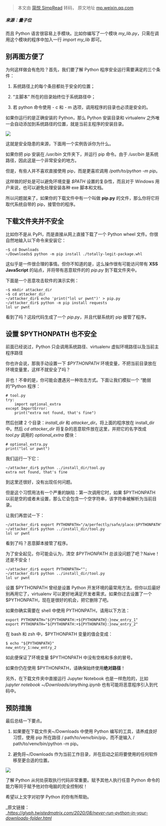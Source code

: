 > 本文由 [简悦 SimpRead](http://ksria.com/simpread/) 转码， 原文地址 [mp.weixin.qq.com](https://mp.weixin.qq.com/s?__biz=MzIzMzMzOTI3Nw==&mid=2247505843&idx=1&sn=646dbaf127eb082fe1073b72743baf43&chksm=e885b751dff23e47a60b6a78cb4663805ff298ab541e045a51857a7863e8190d9e1cd90c36af&mpshare=1&scene=1&srcid=0315cZAvtbXmj5dAztEQfSO8&sharer_sharetime=1647322883063&sharer_shareid=7fece245937ac96f04f0fb8e1311fff1#rd)

##### 来源：量子位

而且 Python 语言很容易上手模块。比如你编写了一个模块 _my_lib.py_，只需在调用这个模块的程序中加入一行 _import my_lib_ 即可。

别再图方便了
------

为何这样做会有危险？首先，我们要了解 Python 程序安全运行需要满足的三个条件：

1.  系统路径上的每个条目都处于安全的位置；
    
2.  “主脚本” 所在的目录始终位于系统路径中；
    
3.  若 python 命令使用 - c 和 - m 选项，调用程序的目录也必须是安全的。
    

如果你运行的是正确安装的 Python，那么 Python 安装目录和 virtualenv 之外唯一会自动添加到系统路径的位置，就是当前主程序的安装目录。

![](https://mmbiz.qpic.cn/mmbiz_jpg/YicUhk5aAGtBnTPps2GpGRmNVuHhcRQbEtkKfPVHqVfS9M8BDHm4DFZF2icYyv9sbJcwicnMVHQBNdGYLGUz6orVQ/640?wx_fmt=jpeg)

这就是安全隐患的来源，下面用一个实例告诉你为什么。

如果你把 pip 安装在 _/usr/bin_ 文件夹下，并运行 pip 命令。由于 _/usr/bin_ 是系统路径，因此这是一个非常安全的地方。

但是，有些人并不喜欢直接使用 pip，而是更喜欢调用 _/path/to/python -m pip_。

这样做的好处是可以避免环境变量 _$PATH_ 设置的复杂性，而且对于 Windows 用户来说，也可以避免处理安装各种 exe 脚本和文档。

所以问题就来了，如果你的下载文件中有一个叫做 **pip.py** 的文件，那么你将它将取代系统自带的 pip，接管你的程序。

下载文件夹并不安全
---------

比如你不是从 PyPI，而是直接从网上直接下载了一个 Python wheel 文件。你很自然地输入以下命令来安装它：

```
~$ cd Downloads
~/Downloads$ python -m pip install ./totally-legit-package.whl
```

这似乎是一件很合理的事情。但你不知道的是，这么操作很有可能访问带有 **XSS JavaScript** 的站点，并将带有恶意软件的的 _pip.py_ 到下载文件夹中。

下面是一个恶意攻击软件的演示实例：

```
~$ mkdir attacker_dir
~$ cd attacker_dir
~/attacker_dir$ echo 'print("lol ur pwnt")' > pip.py
~/attacker_dir$ python -m pip install requests
lol ur pwnt
```

看到了吗？这段代码生成了一个 _pip.py_，并且代替系统的 pip 接管了程序。

设置 $PYTHONPATH 也不安全
-------------------

前面已经说过，Python 只会调用系统路径、virtualenv 虚拟环境路径以及当前主程序路径

你也许会说，那我手动设置一下 _$PYTHONPATH_ 环境变量，不把当前目录放在环境变量里，这样不就安全了吗？

非也！不幸的是，你可能会遭遇另一种攻击方式。下面让我们模拟一个 “脆弱的”Python 程序：

```
# tool.py
try:
    import optional_extra
except ImportError:
    print("extra not found, that's fine")
```

然后创建 2 个目录：_install_dir_ 和 _attacker_dir_。将上面的程序放在 install_dir 中。然后 _cd attacker_dir_ 将复杂的恶意软件放在这里，并把它的名字改成 _tool.py_ 调用的 _optional_extra_ 模块：

```
# optional_extra.py
print("lol ur pwnt")
```

我们运行一下它：

```
~/attacker_dir$ python ../install_dir/tool.py
extra not found, that's fine
```

到这里还很好，没有出现任何问题。

但是这个习惯用法有一个严重的缺陷：第一次调用它时，如果 $PYTHONPATH 以前是空的或者未设置，那么它会包含一个空字符串，该字符串被解析为当前目录。

让我们再尝试一下：

```
~/attacker_dir$ export PYTHONPATH="/a/perfectly/safe/place:$PYTHONPATH";
~/attacker_dir$ python ../install_dir/tool.py
lol ur pwnt
```

看到了吗？恶意脚本接管了程序。

为了安全起见，你可能会认为，清空 _$PYTHONPATH_ 总该没问题了吧？Naive！还是不安全！

```
~/attacker_dir$ export PYTHONPATH="";
~/attacker_dir$ python ../install_dir/tool.py
lol ur pwnt
```

设置 $PYTHONPATH 曾经是设置 Python 开发环境的最常用方法。但你以后最好别再用它了，virtualenv 可以更好地满足开发者需求。如果你过去设置了一个 $PYTHONPATH，现在是很好的机会，把它删除了吧。

如果你确实需要在 shell 中使用 PYTHONPATH，请用以下方法：

```
export PYTHONPATH="${PYTHONPATH:+${PYTHONPATH}:}new_entry_1"
export PYTHONPATH="${PYTHONPATH:+${PYTHONPATH}:}new_entry_2"
```

在 bash 和 zsh 中，$PYTHONPATH 变量的值会变成：

```
$ echo "${PYTHONPATH}"
new_entry_1:new_entry_2
```

如此便保证了环境变量 $PYTHONPATH 中没有空格和多余的冒号。

如果你仍在使用 $PYTHONPATH，请确保始终使用**绝对路径**！

另外，在下载文件夹中直接运行 Jupyter Notebook 也是一样危险的，比如 _jupyter notebook ~/Downloads/anything.ipynb_ 也有可能将恶意程序引入到代码中。

预防措施
----

最后总结一下要点。

1.  如果要在下载文件夹~/Downloads 中使用 Python 编写的工具，请养成良好习惯，使用 pip 所在路径 / path/to/venv/bin/pip，而不是输入 / path/to/venv/bin/python -m pip。
    
2.  避免将~/Downloads 作为当前工作目录，并在启动之前将要使用的任何软件移至更合适的位置。
    

![](https://mmbiz.qpic.cn/mmbiz_jpg/YicUhk5aAGtBnTPps2GpGRmNVuHhcRQbEKv6p0HphkYP3HHJooDokDZzlwqiaLURyNiarfysP5AYI1C4AExkQPOfw/640?wx_fmt=jpeg)

了解 Python 从何处获取执行代码非常重要。赋予其他人执行任意 Python 命令的能力等同于赋予他对你电脑的完全控制权！  

希望以上文字对初学 Python 的你有所帮助。

_原文链接：  
__https://glyph.twistedmatrix.com/2020/08/never-run-python-in-your-downloads-folder.html_